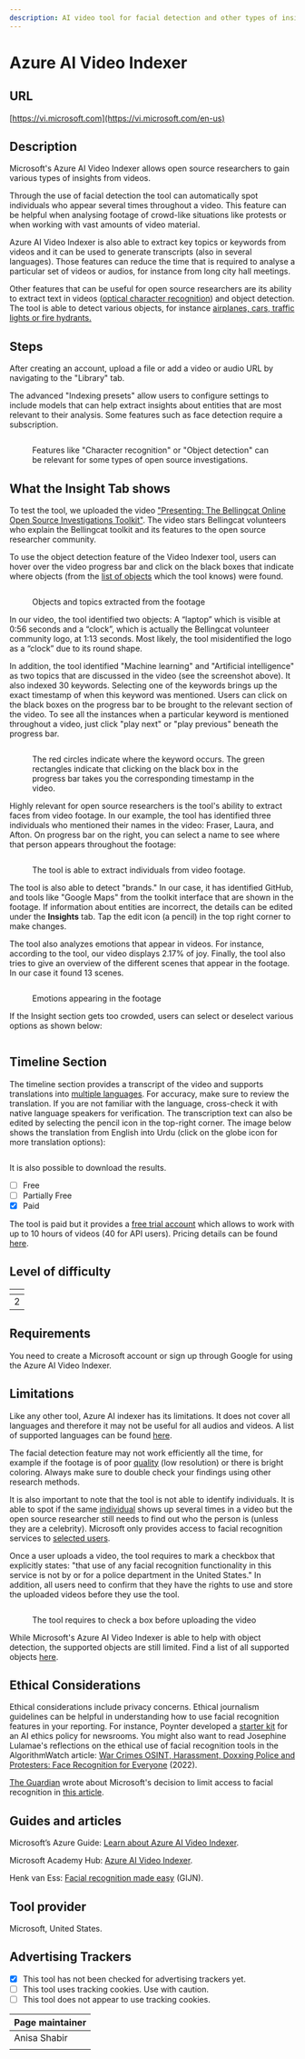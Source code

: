 ```yaml
---
description: AI video tool for facial detection and other types of insights.
---
```


# Azure AI Video Indexer

## URL

[https://vi.microsoft.com](https://vi.microsoft.com/en-us)

## Description

Microsoft's Azure AI Video Indexer allows open source researchers to gain various types of insights from videos.

Through the use of facial detection the tool can automatically spot individuals who appear several times throughout a video. This feature can be helpful when analysing footage of crowd-like situations like protests or when working with vast amounts of video material.

Azure AI Video Indexer is also able to extract key topics or keywords from videos and it can be used to generate transcripts (also in several languages). Those features can reduce the time that is required to analyse a particular set of videos or audios, for instance from long city hall meetings.

Other features that can be useful for open source researchers are its ability to extract text in videos ([optical character recognition](https://learn.microsoft.com/en-us/azure/azure-video-indexer/ocr-insight)) and object detection. The tool is able to detect various objects, for instance [airplanes, cars, traffic lights or fire hydrants.](https://learn.microsoft.com/en-us/azure/azure-video-indexer/object-detection-insight)

## Steps

After creating an account, upload a file or add a video or audio URL by navigating to the "Library" tab.

The advanced "Indexing presets" allow users to configure settings to include models that can help extract insights about entities that are most relevant to their analysis. Some features such as face detection require a subscription.

<figure><img src=".gitbook/assets/Azure step 2.png" alt=""><figcaption><p>Features like "Character recognition" or "Object detection" can be relevant for some types of open source investigations.</p></figcaption></figure>

## What the Insight Tab shows

To test the tool, we uploaded the video ["Presenting: The Bellingcat Online Open Source Investigations Toolkit"](https://www.youtube.com/watch?v=-Y3GQ6mSGqM). The video stars Bellingcat volunteers who explain the Bellingcat toolkit and its features to the open source researcher community.

To use the object detection feature of the Video Indexer tool, users can hover over the video progress bar and click on the black boxes that indicate where objects (from the [list of objects](https://learn.microsoft.com/en-us/azure/azure-video-indexer/object-detection-insight) which the tool knows) were found.

<figure><img src=".gitbook/assets/Screenshot 2025-01-26 at 12.05.15 AM.png" alt=""><figcaption><p>Objects and topics extracted from the footage</p></figcaption></figure>

In our video, the tool identified two objects: A “laptop” which is visible at 0:56 seconds and a “clock”, which is actually the Bellingcat volunteer community logo, at 1:13 seconds. Most likely, the tool misidentified the logo as a “clock” due to its round shape.

In addition, the tool identified "Machine learning" and "Artificial intelligence" as two topics that are discussed in the video (see the screenshot above). It also indexed 30 keywords. Selecting one of the keywords brings up the exact timestamp of when this keyword was mentioned. Users can click on the black boxes on the progress bar to be brought to the relevant section of the video. To see all the instances when a particular keyword is mentioned throughout a video, just click "play next" or "play previous" beneath the progress bar.

<figure><img src=".gitbook/assets/Keywords screenshot.png" alt=""><figcaption><p>The red circles indicate where the keyword occurs. The green rectangles indicate that clicking on the black box in the progress bar takes you the corresponding timestamp in the video.</p></figcaption></figure>

Highly relevant for open source researchers is the tool's ability to extract faces from video footage. In our example, the tool has identified three individuals who mentioned their names in the video: Fraser, Laura, and Afton. On progress bar on the right, you can select a name to see where that person appears throughout the footage:

<figure><img src=".gitbook/assets/Screenshot 2025-01-25 at 9.49.09 PM.png" alt=""><figcaption><p>The tool is able to extract individuals from video footage.</p></figcaption></figure>

The tool is also able to detect "brands." In our case, it has identified GitHub, and tools like "Google Maps" from the toolkit interface that are shown in the footage. If information about entities are incorrect, the details can be edited under the **Insights** tab. Tap the edit icon (a pencil) in the top right corner to make changes.

The tool also analyzes emotions that appear in videos. For instance, according to the tool, our video displays 2.17% of joy. Finally, the tool also tries to give an overview of the different scenes that appear in the footage. In our case it found 13 scenes.

<figure><img src=".gitbook/assets/Screenshot 2025-01-25 at 11.07.51 PM.png" alt=""><figcaption><p>Emotions appearing in the footage</p></figcaption></figure>

If the Insight section gets too crowded, users can select or deselect various options as shown below:

<figure><img src=".gitbook/assets/Screenshot 2025-01-26 at 12.00.51 AM.png" alt=""><figcaption></figcaption></figure>

## Timeline Section

The timeline section provides a transcript of the video and supports translations into [multiple languages](https://learn.microsoft.com/en-us/azure/azure-video-indexer/language-support). For accuracy, make sure to review the translation. If you are not familiar with the language, cross-check it with native language speakers for verification. The transcription text can also be edited by selecting the pencil icon in the top-right corner. The image below shows the translation from English into Urdu (click on the globe icon for more translation options):

<figure><img src=".gitbook/assets/Screenshot 2025-01-25 at 11.34.04 PM.png" alt=""><figcaption></figcaption></figure>

It is also possible to download the results.

* [ ] Free
* [ ] Partially Free
* [x] Paid

The tool is paid but it provides a [free trial account](https://azure.microsoft.com/en-us/pricing/details/video-indexer/#pricing) which allows to work with up to 10 hours of videos (40 for API users). Pricing details can be found [here](https://azure.microsoft.com/en-us/pricing/details/video-indexer/).

## Level of difficulty

<table><thead><tr><th data-type="rating" data-max="5"></th></tr></thead><tbody><tr><td>2</td></tr></tbody></table>

## Requirements

You need to create a Microsoft account or sign up through Google for using the Azure AI Video Indexer.

## Limitations

Like any other tool, Azure AI indexer has its limitations. It does not cover all languages and therefore it may not be useful for all audios and videos. A list of supported languages can be found [here](https://learn.microsoft.com/en-us/azure/azure-video-indexer/language-support).

The facial detection feature may not work efficiently all the time, for example if the footage is of poor [quality](https://www.researchgate.net/publication/374738467_Face_Recognition_Challenges_and_Solutions_using_Machine_Learning) (low resolution) or there is bright coloring. Always make sure to double check your findings using other research methods.

It is also important to note that the tool is not able to identify individuals. It is able to spot if the same [individual](https://learn.microsoft.com/en-us/azure/azure-video-indexer/face-detection-insight) shows up several times in a video but the open source researcher still needs to find out who the person is (unless they are a celebrity). Microsoft only provides access to facial recognition services to [selected users](https://learn.microsoft.com/en-us/legal/cognitive-services/computer-vision/limited-access-identity).

Once a user uploads a video, the tool requires to mark a checkbox that explicitly states: "that use of any facial recognition functionality in this service is not by or for a police department in the United States." In addition, all users need to confirm that they have the rights to use and store the uploaded videos before they use the tool.

<figure><img src=".gitbook/assets/Screenshot 2025-01-26 at 12.20.25 AM.png" alt=""><figcaption><p>The tool requires to check a box before uploading the video</p></figcaption></figure>

While Microsoft's Azure AI Video Indexer is able to help with object detection, the supported objects are still limited. Find a list of all supported objects [here](https://learn.microsoft.com/en-us/azure/azure-video-indexer/object-detection-insight).

## Ethical Considerations

Ethical considerations include privacy concerns. Ethical journalism guidelines can be helpful in understanding how to use facial recognition features in your reporting. For instance, Poynter developed a [starter kit](https://www.poynter.org/ethics-trust/2024/how-to-create-newsroom-artificial-intelligence-ethics-policy/) for an AI ethics policy for newsrooms. You might also want to read Josephine Lulamae's reflections on the ethical use of facial recognition tools in the AlgorithmWatch article: [War Crimes OSINT, Harassment, Doxxing Police and Protesters: Face Recognition for Everyone](https://algorithmwatch.org/en/face-recognition-for-everyone/) (2022).

[The Guardian](https://www.theguardian.com/technology/2022/jun/22/microsoft-limits-access-to-facial-recognition-tool-in-ai-ethics-overhaul) wrote about Microsoft's decision to limit access to facial recognition in [this article](https://www.theguardian.com/technology/2022/jun/22/microsoft-limits-access-to-facial-recognition-tool-in-ai-ethics-overhaul).

## Guides and articles

Microsoft’s Azure Guide: [Learn about Azure AI Video Indexer](https://learn.microsoft.com/en-us/azure/azure-video-indexer/).

Microsoft Academy Hub: [Azure AI Video Indexer](https://www.youtube.com/watch?v=wssVLlLGeyU).

Henk van Ess: [Facial recognition made easy](https://gijn.org/resource/facial-recognition-made-easy/) (GIJN).

## Tool provider

Microsoft, United States.

## Advertising Trackers

* [x] This tool has not been checked for advertising trackers yet.
* [ ] This tool uses tracking cookies. Use with caution.
* [ ] This tool does not appear to use tracking cookies.

| Page maintainer |
| --------------- |
| Anisa Shabir    |
|                 |
